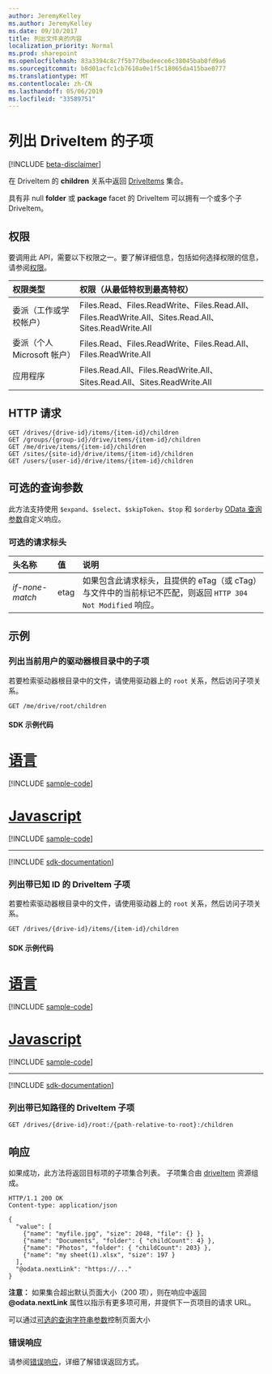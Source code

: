 ```yaml
---
author: JeremyKelley
ms.author: JeremyKelley
ms.date: 09/10/2017
title: 列出文件夹的内容
localization_priority: Normal
ms.prod: sharepoint
ms.openlocfilehash: 83a3394c8c7f5b77dbedeece6c38045bab0fd9a6
ms.sourcegitcommit: b8d01acfc1cb7610a0e1f5c18065da415bae0777
ms.translationtype: MT
ms.contentlocale: zh-CN
ms.lasthandoff: 05/06/2019
ms.locfileid: "33589751"
---
```

# <a name="list-children-of-a-driveitem"></a>列出 DriveItem 的子项

[!INCLUDE [beta-disclaimer](../../includes/beta-disclaimer.md)]

在 DriveItem 的 **children** 关系中返回 [DriveItems](../resources/driveitem.md) 集合。

具有非 null **folder** 或 **package** facet 的 DriveItem 可以拥有一个或多个子 DriveItem。


## <a name="permissions"></a>权限

要调用此 API，需要以下权限之一。要了解详细信息，包括如何选择权限的信息，请参阅[权限](/graph/permissions-reference)。

|权限类型      | 权限（从最低特权到最高特权）              |
|:--------------------|:---------------------------------------------------------|
|委派（工作或学校帐户） | Files.Read、Files.ReadWrite、Files.Read.All、Files.ReadWrite.All、Sites.Read.All、Sites.ReadWrite.All    |
|委派（个人 Microsoft 帐户） | Files.Read、Files.ReadWrite、Files.Read.All、Files.ReadWrite.All    |
|应用程序 | Files.Read.All、Files.ReadWrite.All、Sites.Read.All、Sites.ReadWrite.All |

## <a name="http-request"></a>HTTP 请求

<!-- { "blockType": "ignored" } -->

```http
GET /drives/{drive-id}/items/{item-id}/children
GET /groups/{group-id}/drive/items/{item-id}/children
GET /me/drive/items/{item-id}/children
GET /sites/{site-id}/drive/items/{item-id}/children
GET /users/{user-id}/drive/items/{item-id}/children
```

## <a name="optional-query-parameters"></a>可选的查询参数

此方法支持使用 `$expand`、`$select`、`$skipToken`、`$top` 和 `$orderby` [OData 查询参数](/graph/query-parameters)自定义响应。

### <a name="optional-request-headers"></a>可选的请求标头

| 头名称     | 值 | 说明                                                                                                                                              |
|:----------------|:------|:---------------------------------------------------------------------------------------------------------------------------------------------------------|
| _if-none-match_ | etag  | 如果包含此请求标头，且提供的 eTag（或 cTag）与文件中的当前标记不匹配，则返回 `HTTP 304 Not Modified` 响应。 |

## <a name="examples"></a>示例

### <a name="list-children-in-the-root-of-the-current-users-drive"></a>列出当前用户的驱动器根目录中的子项

若要检索驱动器根目录中的文件，请使用驱动器上的 `root` 关系，然后访问子项关系。

<!-- { "blockType": "request", "name": "list-children-root", "scopes": "files.read" } -->

```http
GET /me/drive/root/children
```
#### <a name="sdk-sample-code"></a>SDK 示例代码
# <a name="ctabcs"></a>[语言](#tab/cs)
[!INCLUDE [sample-code](../includes/list-children-root-Cs-snippets.md)]

# <a name="javascripttabjavascript"></a>[Javascript](#tab/javascript)
[!INCLUDE [sample-code](../includes/list-children-root-Javascript-snippets.md)]

---

[!INCLUDE [sdk-documentation](../includes/snippets_sdk_documentation_link.md)]


### <a name="list-children-of-a-driveitem-with-a-known-id"></a>列出带已知 ID 的 DriveItem 子项

若要检索驱动器根目录中的文件，请使用驱动器上的 `root` 关系，然后访问子项关系。

<!-- { "blockType": "request", "name": "list-children", "scopes": "files.read" } -->

```http
GET /drives/{drive-id}/items/{item-id}/children
```
#### <a name="sdk-sample-code"></a>SDK 示例代码
# <a name="ctabcs"></a>[语言](#tab/cs)
[!INCLUDE [sample-code](../includes/list-children-Cs-snippets.md)]

# <a name="javascripttabjavascript"></a>[Javascript](#tab/javascript)
[!INCLUDE [sample-code](../includes/list-children-Javascript-snippets.md)]

---

[!INCLUDE [sdk-documentation](../includes/snippets_sdk_documentation_link.md)]

### <a name="list-children-of-a-driveitem-with-a-known-path"></a>列出带已知路径的 DriveItem 子项

<!-- { "blockType": "request", "name": "list-children-from-path", "scopes": "files.read" } -->

```http
GET /drives/{drive-id}/root:/{path-relative-to-root}:/children
```

## <a name="response"></a>响应

如果成功，此方法将返回目标项的子项集合列表。 子项集合由 [driveItem][item-resource] 资源组成。

<!-- { "blockType": "response", 
       "@odata.type": "Collection(microsoft.graph.driveItem)", 
       "truncated": true,
       "name": [ "list-children-root", "list-children", "list-children-from-path" ] } -->

```http
HTTP/1.1 200 OK
Content-type: application/json

{
  "value": [
    {"name": "myfile.jpg", "size": 2048, "file": {} },
    {"name": "Documents", "folder": { "childCount": 4} },
    {"name": "Photos", "folder": { "childCount": 203} },
    {"name": "my sheet(1).xlsx", "size": 197 }
  ],
  "@odata.nextLink": "https://..."
}
```

**注意：** 如果集合超出默认页面大小（200 项），则在响应中返回 **@odata.nextLink** 属性以指示有更多项可用，并提供下一页项目的请求 URL。

可以通过[可选的查询字符串参数](https://developer.microsoft.com/graph/docs/concepts/query_parameters)控制页面大小

### <a name="error-responses"></a>错误响应

请参阅[错误响应][error-response]，详细了解错误返回方式。

[error-response]: /graph/errors
[item-resource]: ../resources/driveitem.md

<!--
{
  "type": "#page.annotation",
  "description": "List the children of an item.",
  "keywords": "list,children,collection",
  "section": "documentation",
  "tocPath": "Items/List children",
  "suppressions": [
    "Error: /api-reference/beta/api/driveitem-list-children.md:\r\n      BookmarkMissing: '[#tab/cs](C#)'. Did you mean: #c (score: 5)",
    "Error: /api-reference/beta/api/driveitem-list-children.md:\r\n      BookmarkMissing: '[#tab/javascript](Javascript)'. Did you mean: #javascript (score: 4)",
    "Error: /api-reference/beta/api/driveitem-list-children.md:\r\n      BookmarkMissing: '[#tab/cs](C#)'. Did you mean: #c (score: 5)",
    "Error: /api-reference/beta/api/driveitem-list-children.md:\r\n      BookmarkMissing: '[#tab/javascript](Javascript)'. Did you mean: #javascript (score: 4)"
  ]
}
-->
